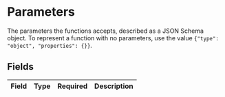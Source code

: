 # Parameters

The parameters the functions accepts, described as a JSON Schema object.
To represent a function with no parameters, use the value `{"type": "object", "properties": {}}`.



## Fields

| Field       | Type        | Required    | Description |
| ----------- | ----------- | ----------- | ----------- |